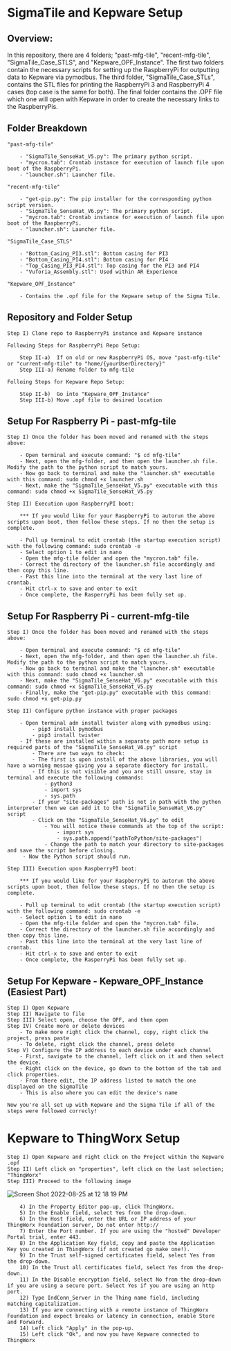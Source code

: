 # SigmaTile and Kepware Setup
## Overview:
In this repository, there are 4 folders; "past-mfg-tile", "recent-mfg-tile", "SigmaTile_Case_STLS", and "Kepware_OPF_Instance". The first two folders contain the necessary scripts for setting up the RaspberryPi for outputting data to Kepware via pymodbus. The third folder, "SigmaTile_Case_STLs", contains the STL files for printing the RaspberryPi 3 and RaspberryPi 4 cases (top case is the same for both). The final folder contains the .OPF file which one will open with Kepware in order to create the necessary links to the RaspberryPis. 

## Folder Breakdown

    "past-mfg-tile"         

        - "SigmaTile_SenseHat_V5.py": The primary python script.
        - "mycron.tab": Crontab instance for execution of launch file upon boot of the RaspberryPi.
        - "launcher.sh": Launcher file.

    "recent-mfg-tile"   

        - "get-pip.py": The pip installer for the corresponding python script version.  
        - "SigmaTile_SenseHat_V6.py": The primary python script.
        - "mycron.tab": Crontab instance for execution of launch file upon boot of the RaspberryPi.
        - "launcher.sh": Launcher file.

    "SigmaTile_Case_STLS"   

        - "Bottom_Casing_PI3.stl": Bottom casing for PI3
        - "Bottom_Casing_PI4.stl": Bottom casing for PI4
        - "Top_Casing_PI3_PI4.stl": Top casing for the PI3 and PI4
        - "Vuforia_Assembly.stl": Used within AR Experience

    "Kepware_OPF_Instance" 

        - Contains the .opf file for the Kepware setup of the Sigma Tile.

## Repository and Folder Setup 

    Step I) Clone repo to RaspberryPi instance and Kepware instance

    Following Steps for RaspberryPi Repo Setup:
    
        Step II-a)  If on old or new RaspberryPi OS, move "past-mfg-tile" or "current-mfg-tile" to "home/{yourUserDirectory}"
        Step III-a) Rename folder to mfg-tile

    Folloing Steps for Kepware Repo Setup:
    
        Step II-b)  Go into "Kepware_OPF_Instance"
        Step III-b) Move .opf file to desired location

## Setup For Raspberry Pi - past-mfg-tile

    Step I) Once the folder has been moved and renamed with the steps above:
    
        - Open terminal and execute command: "$ cd mfg-tile"
        - Next, open the mfg-folder, and then open the launcher.sh file. Modify the path to the python script to match yours.
        - Now go back to terminal and make the "launcher.sh" executable with this command: sudo chmod +x launcher.sh
        - Next, make the "SigmaTile_SenseHat_V5.py" executable with this command: sudo chmod +x SigmaTile_SenseHat_V5.py
        
    Step II) Execution upon RaspberryPI boot:
        
        *** If you would like for your RaspberryPi to autorun the above scripts upon boot, then follow these steps. If no then the setup is complete.
    
        - Pull up terminal to edit crontab (the startup execution script) with the following command: sudo crontab -e
        - Select option 1 to edit in nano
        - Open the mfg-tile folder and open the "mycron.tab" file.
        - Correct the directory of the launcher.sh file accordingly and then copy this line.
        - Past this line into the terminal at the very last line of crontab.
        - Hit ctrl-x to save and enter to exit
        - Once complete, the RasperryPi has been fully set up.

## Setup For Raspberry Pi - current-mfg-tile

    Step I) Once the folder has been moved and renamed with the steps above:
    
        - Open terminal and execute command: "$ cd mfg-tile"
        - Next, open the mfg-folder, and then open the launcher.sh file. Modify the path to the python script to match yours.
        - Now go back to terminal and make the "launcher.sh" executable with this command: sudo chmod +x launcher.sh
        - Next, make the "SigmaTile_SenseHat_V6.py" executable with this command: sudo chmod +x SigmaTile_SenseHat_V5.py
        - Finally, make the "get-pip.py" executable with this command: sudo chmod +x get-pip.py

    Step II) Configure python instance with proper packages
    
        - Open terminal adn install twister along with pymodbus using: 
            - pip3 install pymodbus
            - pip3 install twister
        - If these are installed within a separate path more setup is required parts of the "SigmaTile_SenseHat_V6.py" script
            - There are two ways to check:
            - The first is upon install of the above libraries, you will have a warning messae giving you a separate diectory for install.
            - If this is not visible and you are still unsure, stay in terminal and execute the following commands:
                - python3
                - import sys
                - sys.path
            - If your "site-packages" path is not in path with the python interpreter then we can add it to the "SigmaTile_SenseHat_V6.py" script
            - Click on the "SigmaTile_SenseHat_V6.py" to edit
                - You will notice these commands at the top of the script:
                    - import sys
                    - sys.path.append("pathToPython/site-packages")
                - Change the path to match your directory to site-packages and save the script before closing.
         - Now the Python script should run.

    Step III) Execution upon RaspberryPI boot:
        
        *** If you would like for your RaspberryPi to autorun the above scripts upon boot, then follow these steps. If no then the setup is complete.
    
        - Pull up terminal to edit crontab (the startup execution script) with the following command: sudo crontab -e
        - Select option 1 to edit in nano
        - Open the mfg-tile folder and open the "mycron.tab" file.
        - Correct the directory of the launcher.sh file accordingly and then copy this line.
        - Past this line into the terminal at the very last line of crontab.
        - Hit ctrl-x to save and enter to exit
        - Once complete, the RasperryPi has been fully set up.
        
## Setup For Kepware - Kepware_OPF_Instance (Easiest Part)

    Step I) Open Kepware
    Step II) Navigate to file
    Step III) Select open, choose the OPF, and then open
    Step IV) Create more or delete devices
        - To make more right click the channel, copy, right click the project, press paste
        - To delete, right click the channel, press delete
    Step V) Configure the IP address to each device under each channel
        - First, navigate to the channel, left click on it and then select the device. 
        - Right click on the device, go down to the bottom of the tab and click properties.
        - From there edit, the IP address listed to match the one displayed on the SigmaTile
        - This is also where you can edit the device's name
        
    Now you're all set up with Kepware and the Sigma Tile if all of the steps were followed correcly!
    

# Kepware to ThingWorx Setup

    Step I) Open Kepware and right click on the Project within the Kepware .opf
    Step II) Left click on "properties", left click on the last selection; "ThingWorx"
    Step III) Proceed to the following image
   ![Screen Shot 2022-08-25 at 12 18 19 PM](https://user-images.githubusercontent.com/81708456/186717496-c2a7d106-39c0-45f4-aa22-be92072ce5d1.png)
       
        4) In the Property Editor pop-up, click ThingWorx.
        5) In the Enable field, select Yes from the drop-down.
        6) In the Host field, enter the URL or IP address of your ThingWorx Foundation server, Do not enter http:// 
        7) Enter the Port number. If you are using the "hosted" Developer Portal trial, enter 443.
        8) In the Application Key field, copy and paste the Application Key you created in ThingWorx (if not created go make one!). 
        9) In the Trust self-signed certificates field, select Yes from the drop-down. 
        10) In the Trust all certificates field, select Yes from the drop-down. 
        11) In the Disable encryption field, select No from the drop-down if you are using a secure port. Select Yes if you are using an http port. 
        12) Type IndConn_Server in the Thing name field, including matching capitalization. 
        13) If you are connecting with a remote instance of ThingWorx Foundation and expect breaks or latency in connection, enable Store and Forward. 
        14) Left click "Apply" in the pop-up.
        15) Left click "Ok", and now you have Kepware connected to ThingWorx
